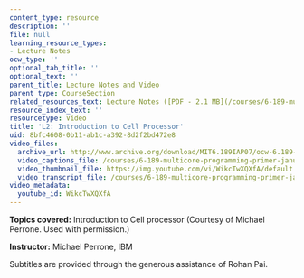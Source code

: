 ```yaml
---
content_type: resource
description: ''
file: null
learning_resource_types:
- Lecture Notes
ocw_type: ''
optional_tab_title: ''
optional_text: ''
parent_title: Lecture Notes and Video
parent_type: CourseSection
related_resources_text: Lecture Notes ([PDF - 2.1 MB](/courses/6-189-multicore-programming-primer-january-iap-2007/resources/lec2cell))
resource_index_text: ''
resourcetype: Video
title: 'L2: Introduction to Cell Processor'
uid: 8bfc4608-0b11-ab1c-a392-8d2f2bd472e8
video_files:
  archive_url: http://www.archive.org/download/MIT6.189IAP07/ocw-6.189-iap07-lec02_300k.mp4
  video_captions_file: /courses/6-189-multicore-programming-primer-january-iap-2007/bf0a6649c8525b54822871a1733863fc_WikcTwXQXfA.vtt
  video_thumbnail_file: https://img.youtube.com/vi/WikcTwXQXfA/default.jpg
  video_transcript_file: /courses/6-189-multicore-programming-primer-january-iap-2007/721667903c71785ddd21c5199afd8505_WikcTwXQXfA.pdf
video_metadata:
  youtube_id: WikcTwXQXfA
---
```


**Topics covered:** Introduction to Cell processor (Courtesy of Michael Perrone. Used with permission.)

**Instructor:** Michael Perrone, IBM

Subtitles are provided through the generous assistance of Rohan Pai.